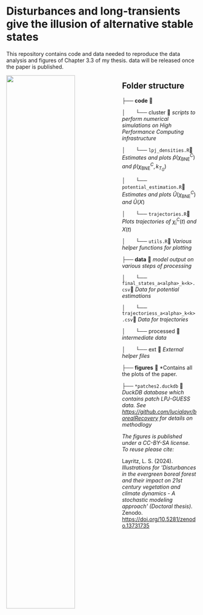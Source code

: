 # Disturbances and long-transients give the illusion of alternative stable states

This repository contains code and data needed to reproduce the data analysis and figures of Chapter 3.3 of my thesis. data will be released once the paper is published.

<img align="left" src="figures/potential_landscape.png" style="width: 60%;">

## Folder structure

├── **code** &#x1F4C1;

│&nbsp; &nbsp; &nbsp; &nbsp;└── cluster &#x1F4C1;  *scripts to perform numerical simulations on High Performance Computing infrastructure*

│&nbsp; &nbsp; &nbsp; &nbsp;└──  `lpj_densities.R`&#x1F4C4; *Estimates and plots* $\hat{p}(\chi^C_{\text{BNE}})$ *and* $\hat{p}(\chi^C_{\text{BNE}}, k_{T_G})$

│&nbsp; &nbsp; &nbsp; &nbsp;└──  `potential_estimation.R`&#x1F4C4; *Estimates and plots* $\hat{U}(\chi^C_{\text{BNE}})$ *and* $\hat{U}(X)$

│&nbsp; &nbsp; &nbsp; &nbsp;└──  `trajectories.R`&#x1F4C4; *Plots trajectories of* $\chi^C_{\text{i}}(t)$ *and* $X(t)$

│&nbsp; &nbsp; &nbsp; &nbsp;└──  `utils.R`&#x1F4C4; *Various helper functions for plotting*

├── **data** &#x1F4C1;  *model output on various steps of processing*

│&nbsp; &nbsp; &nbsp; &nbsp;└──  `final_states_a<alpha>_k<k>.csv`&#x1F4C4; *Data for potential estimations*

│&nbsp; &nbsp; &nbsp; &nbsp;└──  `trajectoriess_a<alpha>_k<k>.csv`&#x1F4C4; *Data for trajectories*

│&nbsp; &nbsp; &nbsp; &nbsp;└── processed &#x1F4C1;  *intermediate data*

│&nbsp; &nbsp; &nbsp; &nbsp;└── ext &#x1F4C1;  *External helper files*
  
├── **figures** &#x1F4C1; *Contains all the plots of the paper.

├── `*patches2.duckdb` &#x1F986; *DuckDB database which contains patch LPJ-GUESS data.*
*See https://github.com/lucialayr/borealRecovery for details on methodlogy* 





*The figures is published under a CC-BY-SA license. To reuse please cite:*

Layritz, L. S. (2024). *Illustrations for 'Disturbances in the evergreen boreal forest and their impact on 21st century vegetation and climate dynamics - A stochastic modeling approach' (Doctoral thesis)*. Zenodo. https://doi.org/10.5281/zenodo.13731735
 